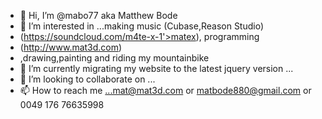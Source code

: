 - 👋 Hi, I’m @mabo77 aka Matthew Bode
- 👀 I’m interested in ...making music (Cubase,Reason Studio) 
- (https://soundcloud.com/m4te-x-1'>matex), programming
- (http://www.mat3d.com)
- ,drawing,painting and riding my mountainbike
- 🌱 I’m currently migrating my website to the latest jquery version ...
- 💞️ I’m looking to collaborate on ...
- 📫 How to reach me ...mat@mat3d.com or matbode880@gmail.com or 0049 176 76635998

<!---
mabo77/mabo77 is a ✨ special ✨ repository because its `README.md` (this file) appears on your GitHub profile.
You can click the Preview link to take a look at your changes.
--->
